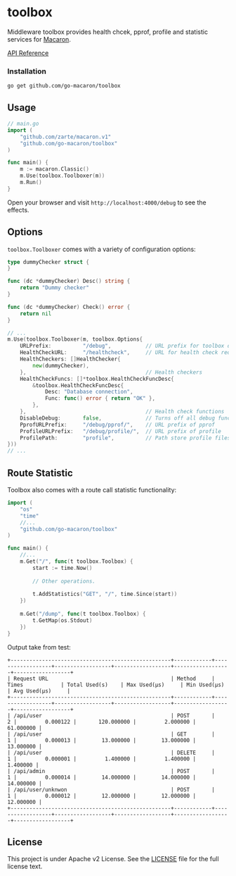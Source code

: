 toolbox
=======

Middleware toolbox provides health chcek, pprof, profile and statistic services for [Macaron](https://github.com/go-macaron/macaron).

[API Reference](https://gowalker.org/github.com/go-macaron/toolbox)

### Installation

	go get github.com/go-macaron/toolbox
	
## Usage

```go
// main.go
import (
	"github.com/zarte/macaron.v1"
	"github.com/go-macaron/toolbox"
)

func main() {
  	m := macaron.Classic()
  	m.Use(toolbox.Toolboxer(m))
	m.Run()
}
```

Open your browser and visit `http://localhost:4000/debug` to see the effects.

## Options

`toolbox.Toolboxer` comes with a variety of configuration options:

```go
type dummyChecker struct {
}

func (dc *dummyChecker) Desc() string {
	return "Dummy checker"
}

func (dc *dummyChecker) Check() error {
	return nil
}

// ...
m.Use(toolbox.Toolboxer(m, toolbox.Options{
	URLPrefix:			"/debug",			// URL prefix for toolbox dashboard
	HealthCheckURL:		"/healthcheck", 	// URL for health check request
	HealthCheckers: []HealthChecker{
		new(dummyChecker),
	},										// Health checkers
	HealthCheckFuncs: []*toolbox.HealthCheckFuncDesc{
		&toolbox.HealthCheckFuncDesc{
			Desc: "Database connection",
			Func: func() error { return "OK" },
		},
	},										// Health check functions
	DisableDebug:		false,				// Turns off all debug functionality when true
	PprofURLPrefix:		"/debug/pprof/", 	// URL prefix of pprof
	ProfileURLPrefix:	"/debug/profile/", 	// URL prefix of profile
	ProfilePath:		"profile",			// Path store profile files
}))
// ...
```

## Route Statistic

Toolbox also comes with a route call statistic functionality:

```go
import (
	"os"
	"time"
	//...
	"github.com/go-macaron/toolbox"
)

func main() {
	//...
	m.Get("/", func(t toolbox.Toolbox) {
		start := time.Now()
		
		// Other operations.
		
		t.AddStatistics("GET", "/", time.Since(start))
	})
	
	m.Get("/dump", func(t toolbox.Toolbox) {
		t.GetMap(os.Stdout)
	})
}
```

Output take from test:

```
+---------------------------------------------------+------------+------------------+------------------+------------------+------------------+------------------+
| Request URL                                       | Method     | Times            | Total Used(s)    | Max Used(μs)     | Min Used(μs)     | Avg Used(μs)     |
+---------------------------------------------------+------------+------------------+------------------+------------------+------------------+------------------+
| /api/user                                         | POST       |                2 |         0.000122 |       120.000000 |         2.000000 |        61.000000 |
| /api/user                                         | GET        |                1 |         0.000013 |        13.000000 |        13.000000 |        13.000000 |
| /api/user                                         | DELETE     |                1 |         0.000001 |         1.400000 |         1.400000 |         1.400000 |
| /api/admin                                        | POST       |                1 |         0.000014 |        14.000000 |        14.000000 |        14.000000 |
| /api/user/unknwon                                 | POST       |                1 |         0.000012 |        12.000000 |        12.000000 |        12.000000 |
+---------------------------------------------------+------------+------------------+------------------+------------------+------------------+------------------+
```

## License

This project is under Apache v2 License. See the [LICENSE](LICENSE) file for the full license text.